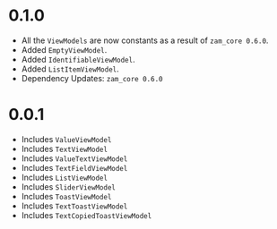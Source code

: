 # 0.1.0
- All the `ViewModels` are now constants as a result of `zam_core 0.6.0`.
- Added `EmptyViewModel`.
- Added `IdentifiableViewModel`.
- Added `ListItemViewModel`.
- Dependency Updates: `zam_core 0.6.0`

# 0.0.1
- Includes `ValueViewModel`
- Includes `TextViewModel`
- Includes `ValueTextViewModel`
- Includes `TextFieldViewModel`
- Includes `ListViewModel`
- Includes `SliderViewModel`
- Includes `ToastViewModel`
- Includes `TextToastViewModel`
- Includes `TextCopiedToastViewModel`
